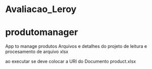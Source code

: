 # Avaliacao_Leroy
# produtomanager
App to manage produtos
Arquivos e detalhes do projeto de leitura e procesamento de arquivo xlsx

ao executar se deve colocar a URI do Documento product.xlsx


